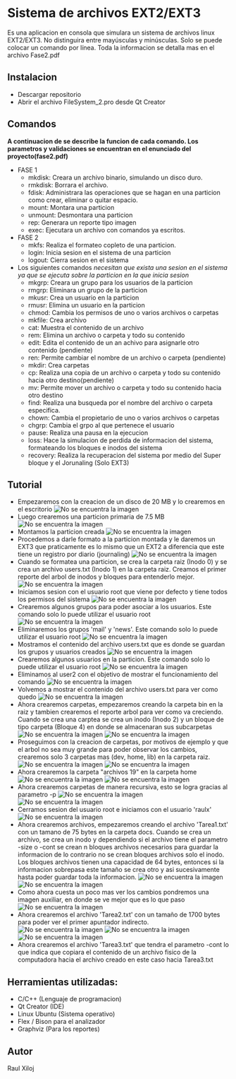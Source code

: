# Sistema de archivos EXT2/EXT3

Es una aplicacion en consola que simulara un sistema de archivos linux EXT2/EXT3. No distinguira entre mayúsculas y minúsculas. Solo se puede colocar un comando por línea. Toda la informacion se detalla mas en el archivo Fase2.pdf

## Instalacion
- Descargar repositorio
- Abrir el archivo FileSystem_2.pro desde Qt Creator

## Comandos
**A continuacion de se describe la funcion de cada comando. Los parametros y validaciones se encuentran en el enunciado del proyecto(fase2.pdf)**
* FASE 1
  - mkdisk: Creara un archivo binario, simulando un disco duro.
  - rmkdisk: Borrara el archivo.
  - fdisk: Administrara las operaciones que se hagan en una particion como crear, eliminar o quitar espacio.
  - mount: Montara una particion
  - unmount: Desmontara una particion
  - rep: Generara un reporte tipo imagen
  - exec: Ejecutara un archivo con comandos ya escritos. 
* FASE 2
  - mkfs: Realiza el formateo copleto de una particion. 
  - login: Inicia sesion en el sistema de una particion
  - logout: Cierra sesion en el sistema
* Los siguientes comandos *necesitan que exista una sesion en el sistema ya que se ejecuta sobre la particion en la que inicia sesion*
  - mkgrp: Creara un grupo para los usuarios de la particion
  - rmgrp: Eliminara un grupo de la particion
  - mkusr: Crea un usuario en la particion
  - rmusr: Elimina un usuario en la particion
  - chmod: Cambia los permisos de uno o varios archivos o carpetas
  - mkfile: Crea archivo 
  - cat: Muestra el contenido de un archivo
  - rem: Elimina un archivo o carpeta y todo su contenido
  - edit: Edita el contenido de un an achivo para asignarle otro contenido (pendiente)
  - ren: Permite cambiar el nombre de un archivo o carpeta (pendiente)
  - mkdir: Crea carpetas
  - cp: Realiza una copia de un archivo o carpeta y todo su contenido hacia otro destino(pendiente)
  - mv: Permite mover un archivo o carpeta y todo su contenido hacia otro destino
  - find: Realiza una busqueda por el nombre del archivo o carpeta especifica.
  - chown: Cambia el propietario de uno o varios archivos o carpetas
  - chgrp: Cambia el grpo al que pertenece el usuario 
  - pause: Realiza una pausa en la ejecucion
  - loss: Hace la simulacion de perdida de informacion del sistema, formateando los bloques e inodos del sistema
  - recovery: Realiza la recuperacion del sistema por medio del Super bloque y el Jorunaling (Solo EXT3)

## Tutorial
 - Empezaremos con la creacion de un disco de 20 MB y lo crearemos en el escritorio 
 ![No se encuentra la imagen](https://github.com/raulxiloj/FileSystem_2/blob/master/Imagenes/Comandos/mkdisk.png)
 - Luego crearemos una particion primaria de 7.5 MB 
 ![No se encuentra la imagen](https://github.com/raulxiloj/FileSystem_2/blob/master/Imagenes/Comandos/fdisk.png)
 - Montamos la particion creada 
 ![No se encuentra la imagen](https://github.com/raulxiloj/FileSystem_2/blob/master/Imagenes/Comandos/mount.png)
 - Procedemos a darle formato a la particion montada y le daremos un EXT3 que praticamente es lo mismo que un EXT2 a diferencia que este tiene un registro por diario (journaling)
 ![No se encuentra la imagen](https://github.com/raulxiloj/FileSystem_2/blob/master/Imagenes/Comandos/mkfs.png)
 - Cuando se formatea una particion, se crea la carpeta raiz (Inodo 0) y se crea un archivo users.txt (Inodo 1) en la carpeta raiz. Creamos el primer reporte del arbol de inodos y bloques para entenderlo mejor.
 ![No se encuentra la imagen](https://github.com/raulxiloj/FileSystem_2/blob/master/Imagenes/Reportes/reporte1_tree.jpg)
 - Iniciamos sesion con el usuario root que viene por defecto y tiene todos los permisos del sistema
 ![No se encuentra la imagen](https://github.com/raulxiloj/FileSystem_2/blob/master/Imagenes/Comandos/login.png)
 - Crearemos algunos grupos para poder asociar a los usuarios. Este comando solo lo puede utilizar el usuario root
 ![No se encuentra la imagen](https://github.com/raulxiloj/FileSystem_2/blob/master/Imagenes/Comandos/mkgrp.png)
 - Eliminaremos los grupos 'mail' y 'news'. Este comando solo lo puede utilizar el usuario root
![No se encuentra la imagen](https://github.com/raulxiloj/FileSystem_2/blob/master/Imagenes/Comandos/rmgrp.png)
 - Mostramos el contenido del archivo users.txt que es donde se guardan los grupos y usuarios creados 
 ![No se encuentra la imagen](https://github.com/raulxiloj/FileSystem_2/blob/master/Imagenes/Comandos/cat.png)
 - Crearemos algunos usuarios en la particion. Este comando solo lo puede utilizar el usuario root
 ![No se encuentra la imagen](https://github.com/raulxiloj/FileSystem_2/blob/master/Imagenes/Comandos/mkusr.png)
 - Eliminamos al user2 con el objetivo de mostrar el funcionamiento del comando
 ![No se encuentra la imagen](https://github.com/raulxiloj/FileSystem_2/blob/master/Imagenes/Comandos/rmusr.png)
 - Volvemos a mostrar el contenido del archivo users.txt para ver como quedo
 ![No se encuentra la imagen](https://github.com/raulxiloj/FileSystem_2/blob/master/Imagenes/Comandos/cat2.png)
 - Ahora crearemos carpetas, empezaremos creando la carpeta bin en la raiz y tambien crearemos el reporte arbol para ver como va creciendo. Cuando se crea una carptea se crea un inodo (Inodo 2) y un bloque de tipo carpeta (Bloque 4) en donde se almacenaran sus subcarpetas
 ![No se encuentra la imagen](https://github.com/raulxiloj/FileSystem_2/blob/master/Imagenes/Comandos/mkdir1.png)
 ![No se encuentra la imagen](https://github.com/raulxiloj/FileSystem_2/blob/master/Imagenes/Reportes/reporte2.1_tree.jpg)
 - Proseguimos con la creacion de carpetas, por motivos de ejemplo y que el arbol no sea muy grande para poder observar los cambios, crearemos solo 3 carpetas mas (dev, home, lib) en la carpeta raiz.
 ![No se encuentra la imagen](https://github.com/raulxiloj/FileSystem_2/blob/master/Imagenes/Comandos/mkdir2.png)
 ![No se encuentra la imagen](https://github.com/raulxiloj/FileSystem_2/blob/master/Imagenes/Reportes/reporte2.2_tree.jpg)
 - Ahora crearemos la carpeta "archivos 19" en la carpeta home 
 ![No se encuentra la imagen](https://github.com/raulxiloj/FileSystem_2/blob/master/Imagenes/Comandos/mkdir3.png)
 ![No se encuentra la imagen](https://github.com/raulxiloj/FileSystem_2/blob/master/Imagenes/Reportes/reporte2.3_tree.jpg)
 - Ahora crearemos carpetas de manera recursiva, esto se logra gracias al parametro -p 
 ![No se encuentra la imagen](https://github.com/raulxiloj/FileSystem_2/blob/master/Imagenes/Comandos/mkdir4.png)
 ![No se encuentra la imagen](https://github.com/raulxiloj/FileSystem_2/blob/master/Imagenes/Reportes/reporte2.4_tree.jpg)
 - Cerramos sesion del usuario root e iniciamos con el usuario 'raulx' 
 ![No se encuentra la imagen](https://github.com/raulxiloj/FileSystem_2/blob/master/Imagenes/Comandos/logoi.png)
 - Ahora crearemos archivos, empezaremos creando el archivo 'Tarea1.txt' con un tamano de 75 bytes en la carpeta docs. Cuando se crea un archivo, se crea un inodo y dependiendo si el archivo tiene el parametro -size o -cont se crean n bloques archivos necesarios para guardar la informacion de lo contrario no se crean bloques archivos solo el inodo. Los bloques archivos tienen una capacidad de 64 bytes, entonces si la informacion sobrepasa este tamaño se crea otro y asi sucesivamente hasta poder guardar toda la informacion. 
 ![No se encuentra la imagen](https://github.com/raulxiloj/FileSystem_2/blob/master/Imagenes/Comandos/mkfile1.png)
 ![No se encuentra la imagen](https://github.com/raulxiloj/FileSystem_2/blob/master/Imagenes/Reportes/reporte3.1_tree.jpg)
 - Como ahora cuesta un poco mas ver los cambios pondremos una imagen auxiliar, en donde se ve mejor que es lo que paso
 ![No se encuentra la imagen](https://github.com/raulxiloj/FileSystem_2/blob/master/Imagenes/Reportes/reporte3.1_zoom.png)
 - Ahora crearemos el archivo 'Tarea2.txt' con un tamaño de 1700 bytes para poder ver el primer apuntador indirecto. 
 ![No se encuentra la imagen](https://github.com/raulxiloj/FileSystem_2/blob/master/Imagenes/Comandos/mkfile2.png)
 ![No se encuentra la imagen](https://github.com/raulxiloj/FileSystem_2/blob/master/Imagenes/Reportes/reporte3.2_tree.jpg)
 ![No se encuentra la imagen](https://github.com/raulxiloj/FileSystem_2/blob/master/Imagenes/Reportes/reporte3.2_zoom.png)
 - Ahora crearemos el archivo 'Tarea3.txt' que tendra el parametro -cont lo que indica que copiara el contenido de un archivo fisico de la computadora hacia el archivo creado en este caso hacia Tarea3.txt
 
## Herramientas utilizadas:
- C/C++ (Lenguaje de programacion) 
- Qt Creator (IDE)
- Linux Ubuntu (Sistema operativo) 
- Flex / Bison para el analizador
- Graphviz (Para los reportes)

## Autor 
Raul Xiloj
